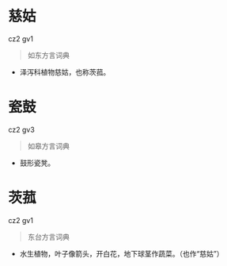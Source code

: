 # 慈姑
cz2 gv1
> 如东方言词典
- 泽泻科植物慈姑，也称茨菰。

# 瓷鼓
cz2 gv3
> 如皋方言词典
- 鼓形瓷凳。

# 茨菰
cz2 gv1
> 东台方言词典
- 水生植物，叶子像箭头，开白花，地下球茎作蔬菜。（也作“慈姑”）
